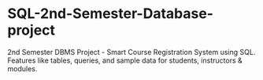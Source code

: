 # SQL-2nd-Semester-Database-project
2nd Semester DBMS Project - Smart Course Registration System using SQL. Features like tables, queries, and sample data for students, instructors &amp; modules.
